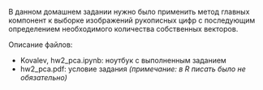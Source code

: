 В данном домашнем задании нужно было применить метод главных компонент к выборке изображений рукописных цифр с последующим определением необходимого количества собственных векторов.

Описание файлов:

- Kovalev, hw2_pca.ipynb: ноутбук с выполненным заданием
- hw2_pca.pdf: условие задания *(примечание: в R писать было не обязательно)*
